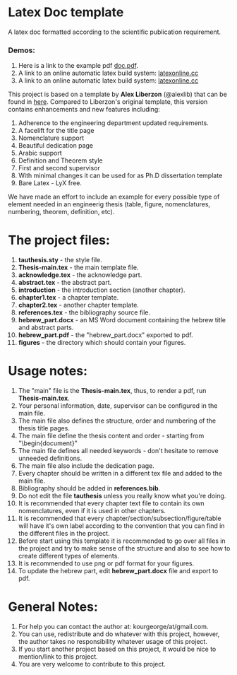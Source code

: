 # Latex Doc template
A latex doc formatted according to the scientific publication requirement.

### Demos:
1. Here is a link to the example pdf [doc.pdf](Thesis-main.pdf).
2. A link to an online automatic latex build system: [latexonline.cc](https://latexonline.cc/compile?git=https%3A%2F%2Fgithub.com%2FLaGuer%2Fdoc-latex&target=Thesis-main.tex&command=pdflatex)
3. A link to an online automatic latex build system: [latexonline.cc](https://latexonline.cc/compile?git=https%3A%2F%2Fgithub.com%2FLaGuer%2Fdoc-latex&target=doc.tex&command=pdflatex)

This project is based on a template by **Alex Liberzon** (@alexlib) that can be found in [here](https://github.com/alexlib/tau_thesis_lyx_template).
Compared to Liberzon's original template, this version contains enhancements and new features including:

1. Adherence to the engineering department updated requirements.
2. A facelift for the title page
3. Nomenclature support
4. Beautiful dedication page
4. Arabic support
5. Definition and Theorem style
6. First and second supervisor
7. With minimal changes it can be used for as Ph.D dissertation template
8. Bare Latex - LyX free.

We have made an effort to include an example for every possible type of element needed in an engineerig thesis (table, figure, nomenclatures, numbering, theorem, definition, etc).

**The project files:**
======

1. **tauthesis.sty** - the style file.
2. **Thesis-main.tex** - the main template file.
2. **acknowledge.tex** - the acknowledge part.
3. **abstract.tex** - the abstract part.
4. **introduction** - the introduction section (another chapter).
4. **chapter1.tex** - a chapter template.
5. **chapter2.tex** - another chapter template.
6. **references.tex** - the bibliography source file.
7. **hebrew_part.docx** - an MS Word document containing the hebrew title and abstract parts.
8. **hebrew_part.pdf** - the "hebrew_part.docx" exported to pdf.
7. **figures** - the directory which should contain your figures.

**Usage notes:**
======

1. The "main" file is the **Thesis-main.tex**, thus, to render a pdf, run **Thesis-main.tex**.
2. Your personal information, date, supervisor can be configured in the main file.
3. The main file also defines the structure, order and numbering of the thesis title pages.
4. The main file define the thesis content and order - starting from "\begin{document}"
5. The main file defines all needed keywords - don't hesitate to remove unneeded definitions.
6. The main file also include the dedication page.
6. Every chapter should be written in a different tex file and added to the main file.
7. Bibliography should be added in **references.bib**.
8. Do not edit the file **tauthesis** unless you really know what you're doing.
9. It is recommended that every chapter text file to contain its own nomenclatures, even if it is used in other chapters.
10. It is recommended that every chapter/section/subsection/figure/table will have it's own label according to the convention that you can find in the different files in the project.
10. Before start using this template it is recommended to go over all files in the project and try to make sense of the structure and also to see how to create different types of elements.
11. It is recommended to use png or pdf format for your figures.
12. To update the hebrew part, edit **hebrew_part.docx** file and export to pdf.

**General Notes:**
======

1. For help you can contact the author at: kourgeorge/at/gmail.com.
2. You can use, redistribute and do whatever with this project, however, the author takes no responsibility whatever usage of this project.
3. If you start another project based on this project, it would be nice to mention/link to this project.
4. You are very welcome to contribute to this project.

